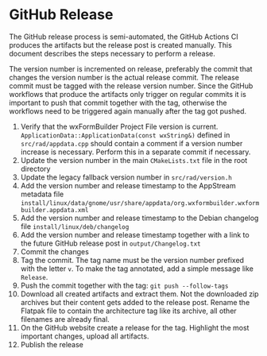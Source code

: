 # GitHub Release

The GitHub release process is semi-automated, the GitHub Actions CI produces the artifacts but the release post
is created manually. This document describes the steps necessary to perform a release.

The version number is incremented on release, preferably the commit that changes the version number is the actual
release commit. The release commit must be tagged with the release version number. Since the GitHub workflows that
produce the artifacts only trigger on regular commits it is important to push that commit together with the tag,
otherwise the workflows need to be triggered again manually after the tag got pushed.

1. Verify that the wxFormBuilder Project File version is current. `ApplicationData::ApplicationData(const wxString&)`
   defined in `src/rad/appdata.cpp` should contain a comment if a version number increase is necessary.
   Perform this in a separate commit if necessary.
2. Update the version number in the main `CMakeLists.txt` file in the root directory
3. Update the legacy fallback version number in `src/rad/version.h`
4. Add the version number and release timestamp to the AppStream metadata file `install/linux/data/gnome/usr/share/appdata/org.wxformbuilder.wxformbuilder.appdata.xml`
5. Add the version number and release timestamp to the Debian changelog file `install/linux/deb/changelog`
6. Add the version number and release timestamp together with a link to the future GitHub release post in `output/Changelog.txt`
7. Commit the changes
8. Tag the commit. The tag name must be the version number prefixed with the letter `v`. To make the tag annotated,
   add a simple message like `Release`.
9. Push the commit together with the tag: `git push --follow-tags`
10. Download all created artifacts and extract them. Not the downloaded zip archives but their content gets added to the release post.
    Rename the Flatpak file to contain the architecture tag like its archive, all other filenames are already final.
11. On the GitHub website create a release for the tag. Highlight the most important changes, upload all artifacts.
12. Publish the release
